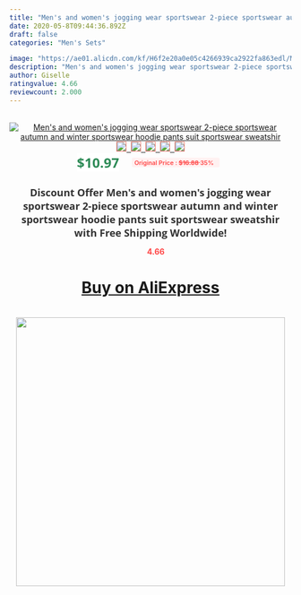 ```yaml
---
title: "Men's and women's jogging wear sportswear 2-piece sportswear autumn and winter sportswear hoodie pants suit sportswear sweatshir"
date: 2020-05-8T09:44:36.892Z
draft: false
categories: "Men's Sets"

image: "https://ae01.alicdn.com/kf/H6f2e20a0e05c4266939ca2922fa863edl/Men-s-and-women-s-jogging-wear-sportswear-2-piece-sportswear-autumn-and-winter-sportswear-hoodie.jpg"
description: "Men's and women's jogging wear sportswear 2-piece sportswear autumn and winter sportswear hoodie pants suit sportswear sweatshir"
author: Giselle
ratingvalue: 4.66
reviewcount: 2.000
---
```

<br>
<div style="text-align: center;">
<a href="https://s.click.aliexpress.com/e/_AokGmh" target="_blank" rel="nofollow noopener noreferrer"><img alt="Men's and women's jogging wear sportswear 2-piece sportswear autumn and winter sportswear hoodie pants suit sportswear sweatshir" class="magnifier-image" src="https://ae01.alicdn.com/kf/H6f2e20a0e05c4266939ca2922fa863edl/Men-s-and-women-s-jogging-wear-sportswear-2-piece-sportswear-autumn-and-winter-sportswear-hoodie.jpg_640x640.jpg">
<br>
<img style="border:1px solid salmon" src="https://ae01.alicdn.com/kf/H6f2e20a0e05c4266939ca2922fa863edl/Men-s-and-women-s-jogging-wear-sportswear-2-piece-sportswear-autumn-and-winter-sportswear-hoodie.jpg_120x120.jpg">&nbsp;&nbsp;<img style="border:1px solid salmon" src="https://ae01.alicdn.com/kf/H7e22b3ffeb9f4bccb765f812f9cabae9T/Men-s-and-women-s-jogging-wear-sportswear-2-piece-sportswear-autumn-and-winter-sportswear-hoodie.jpg_120x120.jpg">&nbsp;&nbsp;<img style="border:1px solid salmon" src="https://ae01.alicdn.com/kf/H8512334b7d6048daa8d410f48f321b7cA/Men-s-and-women-s-jogging-wear-sportswear-2-piece-sportswear-autumn-and-winter-sportswear-hoodie.jpg_120x120.jpg">&nbsp;&nbsp;<img style="border:1px solid salmon" src="https://ae01.alicdn.com/kf/Hbdbe6240fc2547028debbaf84375287dR/Men-s-and-women-s-jogging-wear-sportswear-2-piece-sportswear-autumn-and-winter-sportswear-hoodie.jpg_120x120.jpg">&nbsp;&nbsp;<img style="border:1px solid salmon" src="https://ae01.alicdn.com/kf/H4ca944709b094ec89c5ed6be58715a10n/Men-s-and-women-s-jogging-wear-sportswear-2-piece-sportswear-autumn-and-winter-sportswear-hoodie.jpg_120x120.jpg"></a></div><br0>
<div style="text-align: center;"><span style="background-color: white; border: 0px; box-sizing: border-box; color: seagreen; display: inline-block; font-family: &quot;open sans&quot; , &quot;arial&quot; , &quot;helvetica&quot; , sans-serif , &quot;heiti&quot;; font-size: 24px; font-stretch: inherit; font-weight: 700; line-height: inherit; margin: 0px 10px 0px 0px; padding: 0px; vertical-align: middle;">$10.97 </span>
<span style="background: rgb(255 , 241 , 241); border-radius: 3px; border: 0px; box-sizing: border-box; color: #ff4747; display: inline-block; font-family: inherit; font-size: 12px; font-stretch: inherit; font-style: inherit; font-variant: inherit; font-weight: 600; line-height: inherit; margin: 0px; padding: 2px 5px; transform: scale(0.9); vertical-align: middle;">Original Price : <b style="text-decoration: line-through;">$16.88 </b> 35%&nbsp;&nbsp;</span></div>
<h1 style="color: #333333; display: inline-block; font-family: &quot;open sans&quot; , &quot;arial&quot; , &quot;helvetica&quot; , sans-serif , &quot;heiti&quot;; font-size: 18px; font-stretch: inherit; font-weight: 700; text-align: center;">Discount Offer Men's and women's jogging wear sportswear 2-piece sportswear autumn and winter sportswear hoodie pants suit sportswear sweatshir with Free Shipping Worldwide!</h1>
<div style="color: #ff4747; text-align: center;">
<img src="https://4.bp.blogspot.com/-M0ZcTcb-5uY/XleCXlxnR4I/AAAAAAAAAEc/OrjgMkXV1oMQFaCRZj5HQwOCBcu3w1FegCPcBGAYYCw/s1600/star.png" style="height: 15px;">&nbsp;<b>4.66</b></div>
<div class="button_cont" align="center"><a class="buynow_a" href="https://s.click.aliexpress.com/e/_AokGmh" target="_blank" rel="nofollow noopener noreferrer"><H1>Buy on AliExpress</H1></a></div><br>
<div class="separator" style="clear: both; text-align: center;">
<img src="https://lh3.googleusercontent.com/-pTy5HemUv9M/XlePHvY0dAI/AAAAAAAAAE4/0nX5iRUoIWY8eMW9Dpxeirr157OZliDIgCLcBGAsYHQ/s1600/badge.gif" width="480">
</div>
